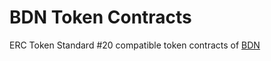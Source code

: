 # BDN Token Contracts

ERC Token Standard #20 compatible token contracts of [BDN](https://bdn.network/index.html)
